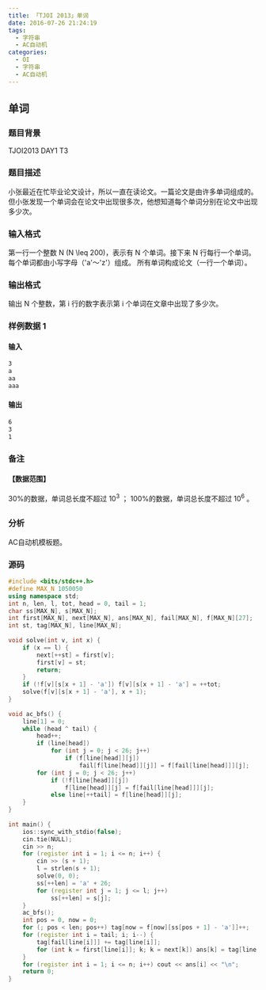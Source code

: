 ```yaml
---
title: 「TJOI 2013」单词
date: 2016-07-26 21:24:19
tags:
  - 字符串
  - AC自动机
categories: 
  - OI
  - 字符串
  - AC自动机
---
```

## 单词
### 题目背景
TJOI2013 DAY1 T3
### 题目描述
小张最近在忙毕业论文设计，所以一直在读论文。一篇论文是由许多单词组成的。
但小张发现一个单词会在论文中出现很多次，他想知道每个单词分别在论文中出现多少次。
### 输入格式
第一行一个整数 N (N \leq 200)，表示有 N 个单词。接下来 N 行每行一个单词。每个单词都由小写字母（'a'～'z'）组成。
所有单词构成论文（一行一个单词）。
### 输出格式
输出 N 个整数，第 i 行的数字表示第 i 个单词在文章中出现了多少次。
<!-- more -->
### 样例数据 1
#### 输入
``` bash
3
a
aa
aaa
```
#### 输出
``` bash
6
3
1
```
### 备注
#### 【数据范围】
30%的数据，单词总长度不超过 10<sup>3</sup> ；
100%的数据，单词总长度不超过 10<sup>6</sup> 。
### 分析
AC自动机模板题。
### 源码
``` cpp
#include <bits/stdc++.h>
#define MAX_N 1050050
using namespace std;
int n, len, l, tot, head = 0, tail = 1;
char ss[MAX_N], s[MAX_N];
int first[MAX_N], next[MAX_N], ans[MAX_N], fail[MAX_N], f[MAX_N][27];
int st, tag[MAX_N], line[MAX_N];
 
void solve(int v, int x) {
    if (x == l) {
        next[++st] = first[v];
        first[v] = st;
        return;
    }
    if (!f[v][s[x + 1] - 'a']) f[v][s[x + 1] - 'a'] = ++tot;
    solve(f[v][s[x + 1] - 'a'], x + 1);
}
 
void ac_bfs() {
    line[1] = 0;
    while (head ^ tail) {
        head++;
        if (line[head])
            for (int j = 0; j < 26; j++)
                if (f[line[head]][j])
                    fail[f[line[head]][j]] = f[fail[line[head]]][j];
        for (int j = 0; j < 26; j++)
            if (!f[line[head]][j])
                f[line[head]][j] = f[fail[line[head]]][j];
            else line[++tail] = f[line[head]][j];
    }
}
 
int main() {
    ios::sync_with_stdio(false);
    cin.tie(NULL);
    cin >> n;
    for (register int i = 1; i <= n; i++) {
        cin >> (s + 1);
        l = strlen(s + 1);
        solve(0, 0);
        ss[++len] = 'a' + 26;
        for (register int j = 1; j <= l; j++)
            ss[++len] = s[j];
    }
    ac_bfs();
    int pos = 0, now = 0;
    for (; pos < len; pos++) tag[now = f[now][ss[pos + 1] - 'a']]++;
    for (register int i = tail; i; i--) {
        tag[fail[line[i]]] += tag[line[i]];
        for (int k = first[line[i]]; k; k = next[k]) ans[k] = tag[line[i]];
    }
    for (register int i = 1; i <= n; i++) cout << ans[i] << "\n";
    return 0;
}
```
